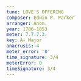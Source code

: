 ```yaml
---
tune: LOVE'S OFFERING
composer: Edwin P. Parker
arranger: Anon.
year: 1786-1853
meter: 7.7.7.3.
key: A♭ Major
anacrusis: 4
meter_error: '0'
time_signature: 3/4
meterError: 0
timeSignature: 3/4
---
```

